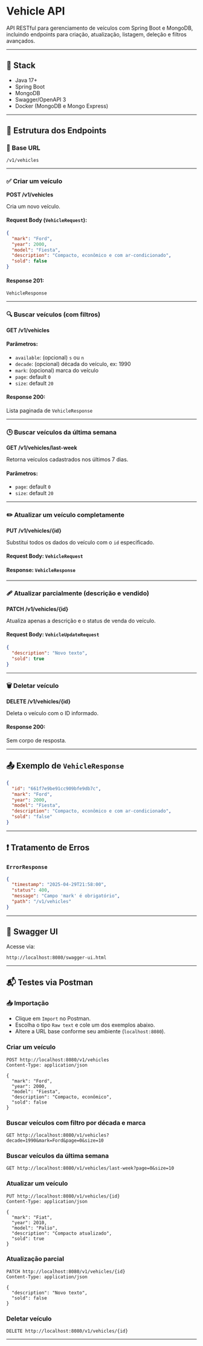 # Vehicle API

API RESTful para gerenciamento de veículos com Spring Boot e MongoDB, incluindo endpoints para criação, atualização, listagem, deleção e filtros avançados.

---

## 🔧 Stack

- Java 17+
- Spring Boot
- MongoDB
- Swagger/OpenAPI 3
- Docker (MongoDB e Mongo Express)

---

## 📘 Estrutura dos Endpoints

### 📌 Base URL

```
/v1/vehicles
```

---

### ✅ Criar um veículo

**POST /v1/vehicles**

Cria um novo veículo.

#### Request Body (`VehicleRequest`):

```json
{
  "mark": "Ford",
  "year": 2000,
  "model": "Fiesta",
  "description": "Compacto, econômico e com ar-condicionado",
  "sold": false
}
```

#### Response 201:

`VehicleResponse`

---

### 🔍 Buscar veículos (com filtros)

**GET /v1/vehicles**

#### Parâmetros:

- `available`: (opcional) `s` ou `n`
- `decade`: (opcional) década do veículo, ex: 1990
- `mark`: (opcional) marca do veículo
- `page`: default `0`
- `size`: default `20`

#### Response 200:

Lista paginada de `VehicleResponse`

---

### 🕒 Buscar veículos da última semana

**GET /v1/vehicles/last-week**

Retorna veículos cadastrados nos últimos 7 dias.

#### Parâmetros:

- `page`: default `0`
- `size`: default `20`

---

### ✏️ Atualizar um veículo completamente

**PUT /v1/vehicles/{id}**

Substitui todos os dados do veículo com o `id` especificado.

#### Request Body: `VehicleRequest`

#### Response: `VehicleResponse`

---

### 🩹 Atualizar parcialmente (descrição e vendido)

**PATCH /v1/vehicles/{id}**

Atualiza apenas a descrição e o status de venda do veículo.

#### Request Body: `VehicleUpdateRequest`

```json
{
  "description": "Novo texto",
  "sold": true
}
```

---

### 🗑️ Deletar veículo

**DELETE /v1/vehicles/{id}**

Deleta o veículo com o ID informado.

#### Response 200:

Sem corpo de resposta.

---

## 📤 Exemplo de `VehicleResponse`

```json
{
  "id": "661f7e9be91cc909bfe9db7c",
  "mark": "Ford",
  "year": 2000,
  "model": "Fiesta",
  "description": "Compacto, econômico e com ar-condicionado",
  "sold": "false"
}
```

---

## ❗ Tratamento de Erros

### `ErrorResponse`

```json
{
  "timestamp": "2025-04-29T21:58:00",
  "status": 400,
  "message": "Campo 'mark' é obrigatório",
  "path": "/v1/vehicles"
}
```

---

## 🧪 Swagger UI

Acesse via:

```
http://localhost:8080/swagger-ui.html
```

---

## 📬 Testes via Postman

### 📥 Importação

- Clique em `Import` no Postman.
- Escolha o tipo `Raw text` e cole um dos exemplos abaixo.
- Altere a URL base conforme seu ambiente (`localhost:8080`).

### Criar um veículo

```
POST http://localhost:8080/v1/vehicles
Content-Type: application/json

{
  "mark": "Ford",
  "year": 2000,
  "model": "Fiesta",
  "description": "Compacto, econômico",
  "sold": false
}
```

### Buscar veículos com filtro por década e marca

```
GET http://localhost:8080/v1/vehicles?decade=1990&mark=Ford&page=0&size=10
```

### Buscar veículos da última semana

```
GET http://localhost:8080/v1/vehicles/last-week?page=0&size=10
```

### Atualizar um veículo

```
PUT http://localhost:8080/v1/vehicles/{id}
Content-Type: application/json

{
  "mark": "Fiat",
  "year": 2010,
  "model": "Palio",
  "description": "Compacto atualizado",
  "sold": true
}
```

### Atualização parcial

```
PATCH http://localhost:8080/v1/vehicles/{id}
Content-Type: application/json

{
  "description": "Novo texto",
  "sold": false
}
```

### Deletar veículo

```
DELETE http://localhost:8080/v1/vehicles/{id}
```

---


